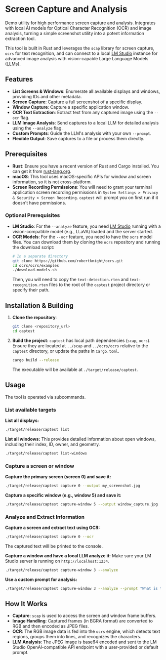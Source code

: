 # Screen Capture and Analysis

Demo utility for high performance screen capture and analysis. Integrates with local AI models for Optical Character Recognition (OCR) and image analysis, turning a simple screenshot utility into a potent information extraction tool.

This tool is built in Rust and leverages the `scap` library for screen capture, `ocrs` for text recognition, and can connect to a local [LM Studio](https://lmstudio.ai/) instance for advanced image analysis with vision-capable Large Language Models (LLMs).

## Features

- **List Screens & Windows**: Enumerate all available displays and windows, providing IDs and other metadata.
- **Screen Capture**: Capture a full screenshot of a specific display.
- **Window Capture**: Capture a specific application window.
- **OCR Text Extraction**: Extract text from any captured image using the `--ocr` flag.
- **LLM Image Analysis**: Send captures to a local LLM for detailed analysis using the `--analyze` flag.
- **Custom Prompts**: Guide the LLM's analysis with your own `--prompt`.
- **Flexible Output**: Save captures to a file or process them directly.

## Prerequisites

- **Rust**: Ensure you have a recent version of Rust and Cargo installed. You can get it from [rust-lang.org](https://www.rust-lang.org).
- **macOS**: This tool uses macOS-specific APIs for window and screen information, so it is not cross-platform.
- **Screen Recording Permissions**: You will need to grant your terminal application screen recording permissions in `System Settings > Privacy & Security > Screen Recording`. `captest` will prompt you on first run if it doesn't have permissions.

### Optional Prerequisites

- **LM Studio**: For the `--analyze` feature, you need [LM Studio](https://lmstudio.ai/) running with a vision-compatible model (e.g., LLaVA) loaded and the server started.
- **OCR Models**: For the `--ocr` feature, you need to have the `ocrs` model files. You can download them by cloning the `ocrs` repository and running the download script:
  ```bash
  # In a separate directory
  git clone https://github.com/robertknight/ocrs.git
  cd ocrs/ocrs/examples
  ./download-models.sh
  ```
  Then, you will need to copy the `text-detection.rten` and `text-recognition.rten` files to the root of the `captest` project directory or specify their path.

## Installation & Building

1.  **Clone the repository**:
    ```bash
    git clone <repository_url>
    cd captest
    ```

2.  **Build the project**:
    `captest` has local path dependencies (`scap`, `ocrs`). Ensure they are located at `../scap` and `../ocrs/ocrs` relative to the `captest` directory, or update the paths in `Cargo.toml`.

    ```bash
    cargo build --release
    ```
    The executable will be available at `./target/release/captest`.

## Usage

The tool is operated via subcommands.

### List available targets

**List all displays:**
```bash
./target/release/captest list
```

**List all windows:**
This provides detailed information about open windows, including their index, ID, owner, and geometry.
```bash
./target/release/captest list-windows
```

### Capture a screen or window

**Capture the primary screen (screen 0) and save it:**
```bash
./target/release/captest capture 0 --output my_screenshot.jpg
```

**Capture a specific window (e.g., window 5) and save it:**
```bash
./target/release/captest capture-window 5 --output window_capture.jpg
```

### Analyze and Extract Information

**Capture a screen and extract text using OCR:**
```bash
./target/release/captest capture 0 --ocr
```
The captured text will be printed to the console.

**Capture a window and have a local LLM analyze it:**
Make sure your LM Studio server is running on `http://localhost:1234`.
```bash
./target/release/captest capture-window 3 --analyze
```

**Use a custom prompt for analysis:**
```bash
./target/release/captest capture-window 3 --analyze --prompt "What is the main color scheme of this UI?"
```

## How It Works

- **Capture**: `scap` is used to access the screen and window frame buffers.
- **Image Handling**: Captured frames (in BGRA format) are converted to RGB and then encoded as JPEG files.
- **OCR**: The RGB image data is fed into the `ocrs` engine, which detects text regions, groups them into lines, and recognizes the characters.
- **LLM Analysis**: The JPEG image is base64 encoded and sent to the LM Studio OpenAI-compatible API endpoint with a user-provided or default prompt.